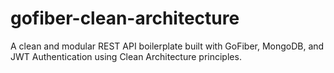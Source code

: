 # gofiber-clean-architecture
A clean and modular REST API boilerplate built with GoFiber, MongoDB, and JWT Authentication using Clean Architecture principles.

